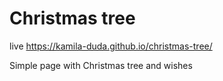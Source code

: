# Christmas tree

live https://kamila-duda.github.io/christmas-tree/

Simple page with Christmas tree and wishes

